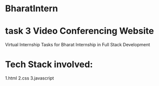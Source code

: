 # BharatIntern
# task 3 Video Conferencing Website
Virtual Internship Tasks for Bharat Internship in Full Stack Development

# Tech Stack involved:
1.html
2.css
3.javascript
